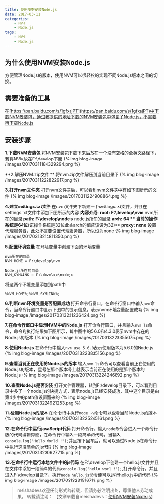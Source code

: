 ```yaml
---
title: 使用NVM安装Node.js
date: 2017-03-11
categories:
	- NVM
	- Node.js
tags:
	- NVM
	- Node.js
---
```

## 为什么使用NVM安装Node.js
方便管理Node.js的版本，使用NVM可以很轻松的实现不同Node.js版本之间的切换。
<!--more-->

## 需要准备的工具
在[https://pan.baidu.com/s/1gfxajPT](https://pan.baidu.com/s/1gfxajPT)中下载NVM安装包，通过我提供的地址下载的NVM安装包中包含了Node.js，不需要再下载Node.js

##  安装步骤
**1.下载NVM安装包**
将NVM安装包下载下来后放在一个没有空格的全英文路径下，我将NVM放在F:\develop下面
{% img blog-image /images/20170311184329294.png %}

**2.解压NVM.zip文件 **
将nvm.zip文件解压到当前目录下
{% img blog-image /images/20170311222822917.png %}

**3.打开nvm文件夹**
打开nvm文件夹后，可以看到nvm文件夹中有如下图所示的文件
{% img blog-image /images/20170311224908864.png %}

**4.建立settings.txt文件**
在nvm文件夹下新建一个settings.txt文件，并且在settings.txt文件中添加下图所示的内容
**内容介绍:**
 **root: F:\develop\nvm** nvm所在的目录
 **path: F:\develop\nodejs** node.js所在的目录
 **arch: 64 ** 当前的操作系统是64位**(诺操作系统是32位此处arch的值应该设为32)**
 **proxy: none** 设置代理服务器，此处不需要设置代理服务器，所以设为none
{% img blog-image /images/20170313214811350.png %}

**5.配置环境变量**
在环境变量中创建下面的环境变量

	nvm所在的目录
	NVM_HOME = F:\develop\nvm 
	
	Node.js所在的目录
	NVM_SYMLINK = F:\develop\nodejs

将这两个环境变量添加到path中

	%NVM_HOME%;%NVM_SYMLINK%;

**6.判断nvm环境变量是否配置成功**
打开命令行窗口，在命令行窗口中输入`nvm`命令，当命令行窗口中显示下图中的提示信息，表示nvm环境变量配置成功
{% img blog-image /images/20170313221236424.png %}

**7.在命令行窗口中显示NVM中的Node.js**
打开命令行窗口，并且输入`nvm ls`命令，命令的执行结果如下图所示，其中图中的5.6.0和4.3.0表示nvm中存在的Node.js的版本
{% img blog-image /images/20170313223355075.png %}

**8.使用Node.js**
在命令行中输入`nvm use 5.6.0`表示使用版本为5.6.0的Node.js
{% img blog-image /images/20170313223835156.png %}

**9.查看当前正在使用的Node.js的版本**
输入`nvm ls`命令可以查看当前正在使用的Node.js的版本，星号在那个版本号上就表示当前正在使用的是那个版本的Node.js
{% img blog-image /images/20170313224246892.png %}

**10.查看Node.js是否安装**
打开文件管理器，转到F:\develop目录下，可以看到目录中多了一个node.js的快捷方式，表示node.js已经安装成功，其中这个目录是由第4步中的path值设置而来的
{% img blog-image /images/20170313224921253.png %}

**11.检测Node.js的版本**
在命令行中执行`node -v`命令可以查看当前Node.js的版本
{% img blog-image /images/20170313225245161.png %}

**12.在命令行中运行javaScript代码**
打开命令行，输入`node`命令会进入一个命令行版的代码编辑界面，在命令行中输入一段简单的代码，当输入`console.log("Hello World !");`并且按下回车后，就可以通过Node.js在命令行中执行这段简单的js代码
{% img blog-image /images/20170313230627715.png %}

**13.在命令行中运行本地文件中的js代码**
在F:\develop下创建一个hello.js文件并且在文件中添加一段简单的代码`console.log("hello worl !");`,打开命令行，并且进入F:\develop目录下，执行`node hello.js`命令便可以运行hello.js中的代码
{% img blog-image /images/20170313231516719.png %}

> meishadevs欢迎任何形式的转载，但请务必注明出处，尊重他人劳动成果。
转载请注明： 【文章转载自meishadevs：[使用NVM安装Node.js](http://meishadevs.com/blog/使用NVM安装Node.js)】